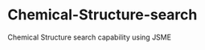 Chemical-Structure-search
=========================

Chemical Structure search capability using JSME 
